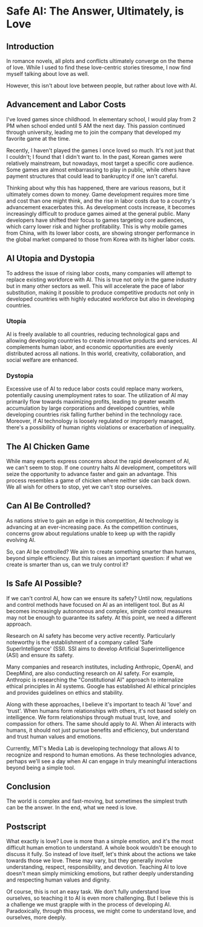 <title>Safe AI: The Answer, Ultimately, is Love</title>
<meta name="description" content="In the end, what we need is love.">

# Safe AI: The Answer, Ultimately, is Love

## Introduction

In romance novels, all plots and conflicts ultimately converge on the theme of love. While I used to find these love-centric stories tiresome, I now find myself talking about love as well.

However, this isn't about love between people, but rather about love with AI.

## Advancement and Labor Costs

I've loved games since childhood. In elementary school, I would play from 2 PM when school ended until 5 AM the next day. This passion continued through university, leading me to join the company that developed my favorite game at the time.

Recently, I haven't played the games I once loved so much. It's not just that I couldn't; I found that I didn't want to. In the past, Korean games were relatively mainstream, but nowadays, most target a specific core audience. Some games are almost embarrassing to play in public, while others have payment structures that could lead to bankruptcy if one isn't careful.

Thinking about why this has happened, there are various reasons, but it ultimately comes down to money. Game development requires more time and cost than one might think, and the rise in labor costs due to a country's advancement exacerbates this. As development costs increase, it becomes increasingly difficult to produce games aimed at the general public. Many developers have shifted their focus to games targeting core audiences, which carry lower risk and higher profitability. This is why mobile games from China, with its lower labor costs, are showing stronger performance in the global market compared to those from Korea with its higher labor costs.

## AI Utopia and Dystopia

To address the issue of rising labor costs, many companies will attempt to replace existing workforce with AI. This is true not only in the game industry but in many other sectors as well. This will accelerate the pace of labor substitution, making it possible to produce competitive products not only in developed countries with highly educated workforce but also in developing countries.

### Utopia

AI is freely available to all countries, reducing technological gaps and allowing developing countries to create innovative products and services. AI complements human labor, and economic opportunities are evenly distributed across all nations. In this world, creativity, collaboration, and social welfare are enhanced.

### Dystopia

Excessive use of AI to reduce labor costs could replace many workers, potentially causing unemployment rates to soar. The utilization of AI may primarily flow towards maximizing profits, leading to greater wealth accumulation by large corporations and developed countries, while developing countries risk falling further behind in the technology race. Moreover, if AI technology is loosely regulated or improperly managed, there's a possibility of human rights violations or exacerbation of inequality.

## The AI Chicken Game

While many experts express concerns about the rapid development of AI, we can't seem to stop. If one country halts AI development, competitors will seize the opportunity to advance faster and gain an advantage. This process resembles a game of chicken where neither side can back down. We all wish for others to stop, yet we can't stop ourselves.

## Can AI Be Controlled?

As nations strive to gain an edge in this competition, AI technology is advancing at an ever-increasing pace. As the competition continues, concerns grow about regulations unable to keep up with the rapidly evolving AI.

So, can AI be controlled? We aim to create something smarter than humans, beyond simple efficiency. But this raises an important question: if what we create is smarter than us, can we truly control it?

## Is Safe AI Possible?

If we can't control AI, how can we ensure its safety? Until now, regulations and control methods have focused on AI as an intelligent tool. But as AI becomes increasingly autonomous and complex, simple control measures may not be enough to guarantee its safety. At this point, we need a different approach.

Research on AI safety has become very active recently. Particularly noteworthy is the establishment of a company called 'Safe SuperIntelligence' (SSI). SSI aims to develop Artificial Superintelligence (ASI) and ensure its safety.

Many companies and research institutes, including Anthropic, OpenAI, and DeepMind, are also conducting research on AI safety. For example, Anthropic is researching the "Constitutional AI" approach to internalize ethical principles in AI systems. Google has established AI ethical principles and provides guidelines on ethics and stability.

Along with these approaches, I believe it's important to teach AI 'love' and 'trust'. When humans form relationships with others, it's not based solely on intelligence. We form relationships through mutual trust, love, and compassion for others. The same should apply to AI. When AI interacts with humans, it should not just pursue benefits and efficiency, but understand and trust human values and emotions.

Currently, MIT's Media Lab is developing technology that allows AI to recognize and respond to human emotions. As these technologies advance, perhaps we'll see a day when AI can engage in truly meaningful interactions beyond being a simple tool.

## Conclusion

The world is complex and fast-moving, but sometimes the simplest truth can be the answer. In the end, what we need is love.

## Postscript

What exactly is love? Love is more than a simple emotion, and it's the most difficult human emotion to understand. A whole book wouldn't be enough to discuss it fully. So instead of love itself, let's think about the actions we take towards those we love. These may vary, but they generally involve understanding, respect, responsibility, and devotion. Teaching AI to love doesn't mean simply mimicking emotions, but rather deeply understanding and respecting human values and dignity.

Of course, this is not an easy task. We don't fully understand love ourselves, so teaching it to AI is even more challenging. But I believe this is a challenge we must grapple with in the process of developing AI. Paradoxically, through this process, we might come to understand love, and ourselves, more deeply.
